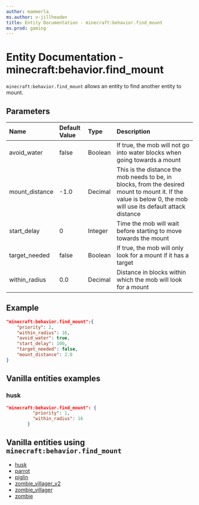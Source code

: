 ```yaml
---
author: mammerla
ms.author: v-jillheaden
title: Entity Documentation - minecraft:behavior.find_mount
ms.prod: gaming
---
```


# Entity Documentation - minecraft:behavior.find_mount

`minecraft:behavior.find_mount` allows an entity to find another entity to mount.

## Parameters

|Name |Default Value  |Type  |Description  |
|:----------|:----------|:----------|:----------|
|avoid_water| false| Boolean|  If true, the mob will not go into water blocks when going towards a mount |
|mount_distance| -1.0| Decimal|  This is the distance the mob needs to be, in blocks, from the desired mount to mount it. If the value is below 0, the mob will use its default attack distance |
|start_delay| 0| Integer|  Time the mob will wait before starting to move towards the mount |
|target_needed| false| Boolean|  If true, the mob will only look for a mount if it has a target |
|within_radius| 0.0| Decimal| Distance in blocks within which the mob will look for a mount |

## Example

```json
"minecraft:behavior.find_mount":{
    "priority": 2,
    "within_radius": 16,
    "avoid_water": true,
    "start_delay": 100,
    "target_needed": false,
    "mount_distance": 2.0
}
```

## Vanilla entities examples

### husk

```json
"minecraft:behavior.find_mount": {
          "priority": 1,
          "within_radius": 16
        }
```

## Vanilla entities using `minecraft:behavior.find_mount`

- [husk](../../../../Source/VanillaBehaviorPack_Snippets/entities/husk.md)
- [parrot](../../../../Source/VanillaBehaviorPack_Snippets/entities/parrot.md)
- [piglin](../../../../Source/VanillaBehaviorPack_Snippets/entities/piglin.md)
- [zombie_villager_v2](../../../../Source/VanillaBehaviorPack_Snippets/entities/zombie_villager_v2.md)
- [zombie_villager](../../../../Source/VanillaBehaviorPack_Snippets/entities/zombie_villager.md)
- [zombie](../../../../Source/VanillaBehaviorPack_Snippets/entities/zombie.md)
